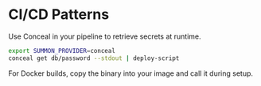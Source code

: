# CI/CD Patterns

Use Conceal in your pipeline to retrieve secrets at runtime.

```bash
export SUMMON_PROVIDER=conceal
conceal get db/password --stdout | deploy-script
```

For Docker builds, copy the binary into your image and call it during setup.
